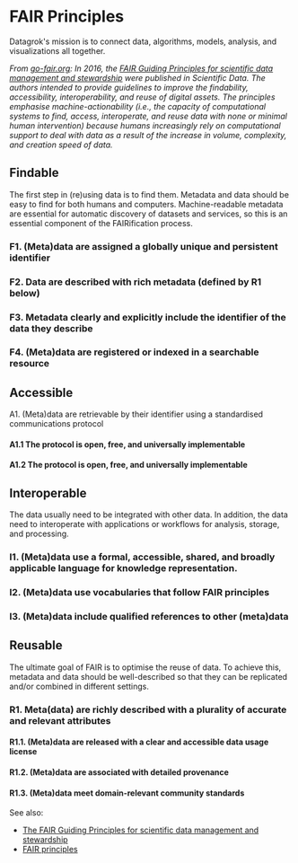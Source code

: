 <!-- TITLE: FAIR Principles -->

# FAIR Principles

Datagrok's mission is to connect data, algorithms, models, analysis, and visualizations all together.

_From [go-fair.org](https://www.go-fair.org/fair-principles/): In 2016, the 
[FAIR Guiding Principles for scientific data management and stewardship](https://www.nature.com/articles/sdata201618)
were published in Scientific Data. The authors intended to provide guidelines to improve the findability, 
accessibility, interoperability, and reuse of digital assets. The principles emphasise machine-actionability 
(i.e., the capacity of computational systems to find, access, interoperate, and reuse data with none or 
minimal human intervention) because humans increasingly rely on computational support to deal with data as 
a result of the increase in volume, complexity, and creation speed of data._

## Findable

The first step in (re)using data is to find them. Metadata and data should be easy to find for both humans 
and computers. Machine-readable metadata are essential for automatic discovery of datasets and services, 
so this is an essential component of the FAIRification process.

### F1. (Meta)data are assigned a globally unique and persistent identifier

### F2. Data are described with rich metadata (defined by R1 below)

### F3. Metadata clearly and explicitly include the identifier of the data they describe

### F4. (Meta)data are registered or indexed in a searchable resource

## Accessible

A1. (Meta)data are retrievable by their identifier using a standardised communications protocol

#### A1.1 The protocol is open, free, and universally implementable

#### A1.2 The protocol is open, free, and universally implementable

## Interoperable

The data usually need to be integrated with other data. In addition, the data need to interoperate with applications 
or workflows for analysis, storage, and processing.

### I1. (Meta)data use a formal, accessible, shared, and broadly applicable language for knowledge representation.

### I2. (Meta)data use vocabularies that follow FAIR principles

### I3. (Meta)data include qualified references to other (meta)data

## Reusable

The ultimate goal of FAIR is to optimise the reuse of data. To achieve this, metadata and data should be well-described 
so that they can be replicated and/or combined in different settings.

### R1. Meta(data) are richly described with a plurality of accurate and relevant attributes

#### R1.1. (Meta)data are released with a clear and accessible data usage license

#### R1.2. (Meta)data are associated with detailed provenance

#### R1.3. (Meta)data meet domain-relevant community standards

See also:
* [The FAIR Guiding Principles for scientific data management and stewardship](https://www.nature.com/articles/sdata201618)
* [FAIR principles](https://www.go-fair.org/fair-principles/)
